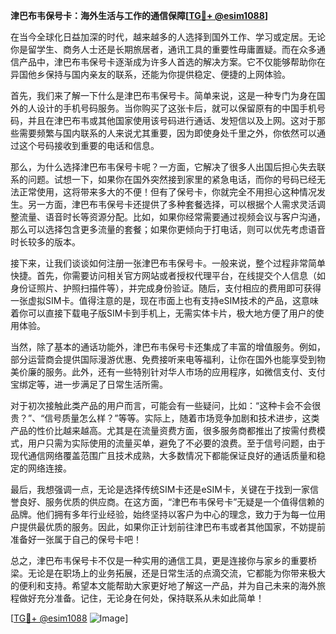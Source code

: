 **津巴布韦保号卡：海外生活与工作的通信保障[[TG💪+ @esim1088](https://t.me/s/esim1088)]**

在当今全球化日益加深的时代，越来越多的人选择到国外工作、学习或定居。无论你是留学生、商务人士还是长期旅居者，通讯工具的重要性毋庸置疑。而在众多通信产品中，津巴布韦保号卡逐渐成为许多人首选的解决方案。它不仅能够帮助你在异国他乡保持与国内亲友的联系，还能为你提供稳定、便捷的上网体验。

首先，我们来了解一下什么是津巴布韦保号卡。简单来说，这是一种专门为身在国外的人设计的手机号码服务。当你购买了这张卡后，就可以保留原有的中国手机号码，并且在津巴布韦或其他国家使用该号码进行通话、发短信以及上网。这对于那些需要频繁与国内联系的人来说尤其重要，因为即使身处千里之外，你依然可以通过这个号码接收到重要的电话和信息。

那么，为什么选择津巴布韦保号卡呢？一方面，它解决了很多人出国后担心失去联系的问题。试想一下，如果你在国外突然接到家里的紧急电话，而你的号码已经无法正常使用，这将带来多大的不便！但有了保号卡，你就完全不用担心这种情况发生。另一方面，津巴布韦保号卡还提供了多种套餐选择，可以根据个人需求灵活调整流量、语音时长等资源分配。比如，如果你经常需要通过视频会议与客户沟通，那么可以选择包含更多流量的套餐；如果你更倾向于打电话，则可以优先考虑语音时长较多的版本。

接下来，让我们谈谈如何注册一张津巴布韦保号卡。一般来说，整个过程非常简单快捷。首先，你需要访问相关官方网站或者授权代理平台，在线提交个人信息（如身份证照片、护照扫描件等），并完成身份验证。随后，支付相应的费用即可获得一张虚拟SIM卡。值得注意的是，现在市面上也有支持eSIM技术的产品，这意味着你可以直接下载电子版SIM卡到手机上，无需实体卡片，极大地方便了用户的使用体验。

当然，除了基本的通话功能外，津巴布韦保号卡还集成了丰富的增值服务。例如，部分运营商会提供国际漫游优惠、免费接听来电等福利，让你在国外也能享受到物美价廉的服务。此外，还有一些特别针对华人市场的应用程序，如微信支付、支付宝绑定等，进一步满足了日常生活所需。

对于初次接触此类产品的用户而言，可能会有一些疑问，比如：“这种卡会不会很贵？”、“信号质量怎么样？”等等。实际上，随着市场竞争加剧和技术进步，这类产品的性价比越来越高。尤其是在流量资费方面，很多服务商都推出了按需付费模式，用户只需为实际使用的流量买单，避免了不必要的浪费。至于信号问题，由于现代通信网络覆盖范围广且技术成熟，大多数情况下都能保证良好的通话质量和稳定的网络连接。

最后，我想强调一点，无论是选择传统SIM卡还是eSIM卡，关键在于找到一家信誉良好、服务优质的供应商。在这方面，“津巴布韦保号卡”无疑是一个值得信赖的品牌。他们拥有多年行业经验，始终坚持以客户为中心的理念，致力于为每一位用户提供最优质的服务。因此，如果你正计划前往津巴布韦或者其他国家，不妨提前准备好一张属于自己的保号卡吧！

总之，津巴布韦保号卡不仅是一种实用的通信工具，更是连接你与家乡的重要桥梁。无论是在职场上的业务拓展，还是日常生活的点滴交流，它都能为你带来极大的便利和支持。希望本文能帮助大家更好地了解这一产品，并为自己未来的海外旅程做好充分准备。记住，无论身在何处，保持联系从未如此简单！

[[TG💪+ @esim1088](https://t.me/s/esim1088) ![Image](https://i.postimg.cc/4NQfJmqS/Snipaste-2025-05-13-00-14-12.png)]